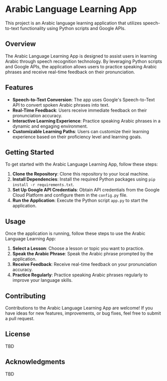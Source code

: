 # Arabic Language Learning App

This project is an Arabic language learning application that utilizes speech-to-text functionality using Python scripts and Google APIs.

## Overview

The Arabic Language Learning App is designed to assist users in learning Arabic through speech recognition technology. By leveraging Python scripts and Google APIs, the application allows users to practice speaking Arabic phrases and receive real-time feedback on their pronunciation.

## Features

- **Speech-to-Text Conversion**: The app uses Google's Speech-to-Text API to convert spoken Arabic phrases into text.
- **Real-Time Feedback**: Users receive immediate feedback on their pronunciation accuracy.
- **Interactive Learning Experience**: Practice speaking Arabic phrases in a dynamic and engaging environment.
- **Customizable Learning Paths**: Users can customize their learning experience based on their proficiency level and learning goals.

## Getting Started

To get started with the Arabic Language Learning App, follow these steps:

1. **Clone the Repository**: Clone this repository to your local machine.
2. **Install Dependencies**: Install the required Python packages using `pip install -r requirements.txt`.
3. **Set Up Google API Credentials**: Obtain API credentials from the Google Cloud Platform and configure them in the `config.py` file.
4. **Run the Application**: Execute the Python script `app.py` to start the application.

## Usage

Once the application is running, follow these steps to use the Arabic Language Learning App:

1. **Select a Lesson**: Choose a lesson or topic you want to practice.
2. **Speak the Arabic Phrase**: Speak the Arabic phrase prompted by the application.
3. **Receive Feedback**: Receive real-time feedback on your pronunciation accuracy.
4. **Practice Regularly**: Practice speaking Arabic phrases regularly to improve your language skills.

## Contributing

Contributions to the Arabic Language Learning App are welcome! If you have ideas for new features, improvements, or bug fixes, feel free to submit a pull request.

## License

TBD

## Acknowledgments

TBD
